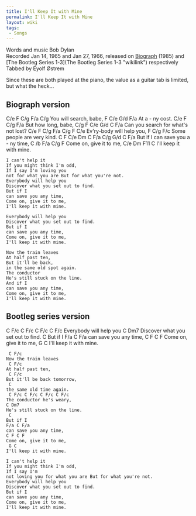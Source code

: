 ```yaml
---
title: I'll Keep It with Mine
permalink: I'll Keep It with Mine
layout: wiki
tags:
 - Songs
---
```


Words and music Bob Dylan  
Recorded Jan 14, 1965 and Jan 27, 1966, released on
[Biograph](Biograph "wikilink") (1985) and [The Bootleg Series
1-3](The Bootleg Series 1-3 "wikilink") respectively  
Tabbed by Eyolf Østrem

Since these are both played at the piano, the value as a guitar tab is
limited, but what the heck...

<h2 class="songversion">
Biograph version

</h2>
             C/e     F    C/g  F/a  C/g
    You will search, babe,
     F C/e G/d F/a
    At a - ny  cost.
            C/e         F  C/g  F/a
    But how long, babe,
    C/g     F      C/e G/d    C   F/a
    Can you search for what's not lost?
    C/e F C/g  F/a  C/g    F  C/e
    Ev'ry-body will help you,
         F          C/g  F/c
    Some people are very kind.
           C F C/e  Dm     C    F/a C/g G/d C    F/a
    But if I           can save you a - ny  time,
    C     /b F/a     C/g F
    Come on, give it to  me,
    C/e  Dm      F11  C
    I'll keep it with mine.

    I can't help it
    If you might think I'm odd,
    If I say I'm loving you
    not for what you are But for what you're not.
    Everybody will help you
    Discover what you set out to find.
    But if I
    can save you any time,
    Come on, give it to me,
    I'll keep it with mine.

    Everybody will help you
    Discover what you set out to find.
    But if I
    can save you any time,
    Come on, give it to me,
    I'll keep it with mine.

    Now the train leaves
    At half past ten,
    But it'll be back,
    in the same old spot again.
    The conductor
    He's still stuck on the line.
    And if I
    can save you any time,
    Come on, give it to me,
    I'll keep it with mine.

<h2 class="songversion">
Bootleg series version

</h2>
    C F/c C F/c C F/c C F/c
    Everybody will help you
    C Dm7
    Discover what you set out to find.
     C
    But if I
    F/a C F/a
    can save you any time,
    C F C F
    Come on, give it to me,
     G C
    I'll keep it with mine.

     C F/c
    Now the train leaves
     C F/c
    At half past ten,
     C F/c
    But it'll be back tomorrow,
     C
    the same old time again.
     C F/c C F/c C F/c C F/c
    The conductor he's weary,
    C Dm7
    He's still stuck on the line.
     C
    But if I
    F/a C F/a
    can save you any time,
    C F C F
    Come on, give it to me,
     G C
    I'll keep it with mine.

    I can't help it
    If you might think I'm odd,
    If I say I'm
    not loving you for what you are But for what you're not.
    Everybody will help you
    Discover what you set out to find.
    But if I
    can save you any time,
    Come on, give it to me,
    I'll keep it with mine.
